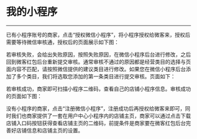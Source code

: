 # 我的小程序

---

已有小程序账号的商家，点击“授权微信小程序”，将小程序授权给微客来，授权后需要等待微信审核通，授权后的页面展示如下图：

若审核失败，会给出失败原因，按照失败原因，在微信小程序后台进行修改，之后回到微客红包后台重新提交审核。通常审核不通过的原因都是经营类目的选择与页面内容不匹配，请按照微信提供的建议类目进行修改。如果您在微信小程序后台添加了多个类目，我们将选取您添加的第一条类目进行提交审核。页面如下：

若审核成功，商家即可扫描小程序二维码，查看自己的店铺小程序信息。审核成功的页面如下图：

没有小程序的商家，点击“注册微信小程序”，注册成功后再授权给微客来即可，同时我们也商家提供了一套在用户中心小程序内的店铺主页，商家可以通过点击下载店铺入口码按钮获得查看店铺主页的二维码，前提条件是商家要在微客红包后台完善好店铺信息和店铺主页的设置。

